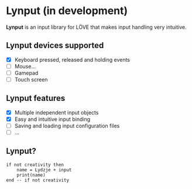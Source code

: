 # Lynput (in development)
**Lynput** is an input library for LÖVE that  makes input handling very intuitive.

## Lynput devices supported
- [x] Keyboard pressed, released and holding events
- [ ] Mouse...
- [ ] Gamepad
- [ ] Touch screen

## Lynput features
- [x] Multiple independent input objects
- [x] Easy and intuitive input binding
- [ ] Saving and loading input configuration files
- [ ] ...

## Lynput?
    if not creativity then
        name = Lydzje + input
        print(name)
    end -- if not creativity